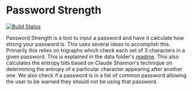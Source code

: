 Password Strength
==========

[![Build Status](https://travis-ci.org/tests-always-included/password-strength.svg?branch=master)](https://travis-ci.org/tests-always-included/password-strength)

Password Strength is a tool to input a password and have it calculate how strong your password is. This uses several ideas to accomplish this. Primarily this relies on trigraphs which check each set of 3 characters in a given password. This is explained in the data folder's [readme](/data/README.md).  This also calculates the entropy bits based on Claude Shannon's technique on determining the entropy of a particular character appearing after another one. We also check if a password is in a list of common password allowing the user to be warned they should not be using that password.
